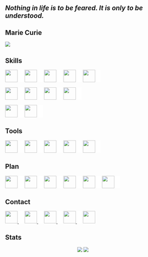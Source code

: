 ## _**Nothing in life is to be feared. It is only to be understood.**_

## Marie Curie

<!-- [![Typing SVG](https://readme-typing-svg.herokuapp.com?font=fira+code&color=%2300CCCC&center=true&vCenter=true&multiline=true&size=32&width=1200&height=130&lines=Hi+there+%F0%9F%91%8B;Welcome+to+my+Github+Profile;I'm+Yuran+-+a+Web+Developer)](https://git.io/typing-svg) -->

![](https://komarev.com/ghpvc/?username=yuran1811&style=flat-square&color=00CCCC)

## Skills

<img src="https://cdn.jsdelivr.net/gh/devicons/devicon/icons/html5/html5-original.svg" width="40" height="40"> <img src="./src/_blank.png" width="15" height="40">
<img src="https://cdn.jsdelivr.net/gh/devicons/devicon/icons/css3/css3-original.svg" width="40" height="40"> <img src="./src/_blank.png" width="15" height="40">
<img src="https://cdn.jsdelivr.net/gh/devicons/devicon/icons/javascript/javascript-original.svg" width="40" height="40"> <img src="./src/_blank.png" width="15" height="40">
<img src="https://cdn.jsdelivr.net/gh/devicons/devicon/icons/nodejs/nodejs-original.svg" width="40" height="40"> <img src="./src/_blank.png" width="15" height="40">
<img src="https://cdn.jsdelivr.net/gh/devicons/devicon/icons/cplusplus/cplusplus-original.svg" width="40" height="40"> <img src="./src/_blank.png" width="15" height="40">

<img src="https://cdn.jsdelivr.net/gh/devicons/devicon/icons/react/react-original.svg" width="40" height="40"/> <img src="./src/_blank.png" width="15" height="40">
<img src="https://cdn.jsdelivr.net/gh/devicons/devicon/icons/sass/sass-original.svg" width="40" height="40"> <img src="./src/_blank.png" width="15" height="40">
<img src="https://cdn.jsdelivr.net/gh/devicons/devicon/icons/express/express-original.svg" width="40" height="40"/> <img src="./src/_blank.png" width="15" height="40">
<img src="https://cdn.jsdelivr.net/gh/devicons/devicon/icons/typescript/typescript-original.svg" width="40" height="40"/> <img src="./src/_blank.png" width="15" height="40">


<img src="https://cdn.jsdelivr.net/gh/devicons/devicon/icons/sequelize/sequelize-original.svg" width="40" height="40" /> <img src="./src/_blank.png" width="15" height="40">
<img src="https://cdn.jsdelivr.net/gh/devicons/devicon/icons/mongodb/mongodb-plain.svg" width="40" height="40" /> <img src="./src/_blank.png" width="15" height="40">


## Tools

<img src="https://cdn.jsdelivr.net/gh/devicons/devicon/icons/photoshop/photoshop-plain.svg" width="40" height="40" /> <img src="./src/_blank.png" width="15" height="40" />
<img src="https://cdn.jsdelivr.net/gh/devicons/devicon/icons/illustrator/illustrator-plain.svg" width="40" height="40" /> <img src="./src/_blank.png" width="15" height="40" />
<img src="https://cdn.jsdelivr.net/gh/devicons/devicon/icons/git/git-original.svg" width="40" height="40" /> <img src="./src/_blank.png" width="15" height="40" />
<img src="https://cdn.jsdelivr.net/gh/devicons/devicon/icons/figma/figma-original.svg" width="40" height="40" /> <img src="./src/_blank.png" width="15" height="40" />
<img src="https://cdn.jsdelivr.net/gh/devicons/devicon/icons/vscode/vscode-original.svg" width="40" height="40" /> <img src="./src/_blank.png" width="15" height="40" />

## Plan

<img src="https://cdn.jsdelivr.net/gh/devicons/devicon/icons/nextjs/nextjs-original.svg" width="40" height="40"/> <img src="./src/_blank.png" width="15" height="40" />
<img src="https://cdn.jsdelivr.net/gh/devicons/devicon/icons/tailwindcss/tailwindcss-plain.svg" width="40" height="40" /> <img src="./src/_blank.png" width="15" height="40">
<img src="https://cdn.jsdelivr.net/gh/devicons/devicon/icons/socketio/socketio-original.svg" width="40" height="40" /> <img src="./src/_blank.png" width="15" height="40">
<img src="https://cdn.jsdelivr.net/gh/devicons/devicon/icons/threejs/threejs-original.svg" width="40" height="40" /> <img src="./src/_blank.png" width="15" height="40">
<img src="https://cdn.jsdelivr.net/gh/devicons/devicon/icons/jest/jest-plain.svg" width="40" height="40" /> <img src="./src/_blank.png" width="15" height="40">
<img src="https://cdn.jsdelivr.net/gh/devicons/devicon/icons/docker/docker-plain.svg" width="40" height="40" /> <img src="./src/_blank.png" width="15" height="40">

## Contact

<a href="https://github.com/yuran1811"> <img src="https://cdn.jsdelivr.net/gh/devicons/devicon/icons/github/github-original.svg" width="40" height="40"/> </a> <img src="./src/_blank.png" width="15" height="40"> <a href="https://www.facebook.com/YuranLegends/"> <img src="https://cdn.jsdelivr.net/gh/devicons/devicon/icons/facebook/facebook-original.svg" width="40" height="40"/> </a> <img src="./src/_blank.png" width="15" height="40"> <a href="https://www.instagram.com/_yuranlegends_"> <img src="https://cdn-icons-png.flaticon.com/512/174/174855.png" width="40" height="40"/> </a> <img src="./src/_blank.png" width="15" height="40"> <a href="https://www.youtube.com/channel/UCLXNBb-jZRS_3o_itGGrGRA?view_as=subscriber"> <img src="https://cdn-icons-png.flaticon.com/512/174/174883.png" width="40" height="40"/> </a> <img src="./src/_blank.png" width="15" height="40"> <a href="https://www.linkedin.com/in/yuran-legends-6252b6222/"> <img src="https://cdn.jsdelivr.net/gh/devicons/devicon/icons/linkedin/linkedin-original.svg" width="40" height="40"/> </a>

## Stats

<div align="center">
	<img height="165" align="center" src="https://github-readme-stats.vercel.app/api/top-langs/?username=yuran1811&layout=compact&theme=noctis_minimus&langs_count=8"> <img height="165" align="center" src="https://github-readme-stats.vercel.app/api?username=yuran1811&show_icons=true&theme=noctis_minimus">
</div>
